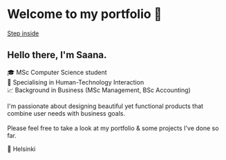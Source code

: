 # Welcome to my portfolio &#128150;
<a href="https://saanahanninen.github.io/portfolio/">Step inside</a>

## Hello there, I'm Saana.

&#127891; MSc Computer Science student<br>
&#127919; Specialising in Human-Technology Interaction <br>
&#128200; Background in Business (MSc Management, BSc Accounting) <br>

I'm passionate about designing beautiful yet functional products that combine user needs with business goals. <br><br>
Please feel free to take a look at my portfolio & some projects I've done so far.

&#128205; Helsinki
